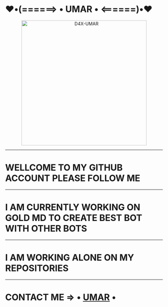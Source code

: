 #    ♥️•(======> • UMAR • <======)•♥️

<p align="center">
  <a href="https://wa.me/923158930864">
    <img alt="D4X-UMAR" height="400" src="https://telegra.ph/file/55d1084aaae113bbe72ed.jpg">
  </a>
</p>



***



#  WELLCOME TO MY GITHUB ACCOUNT PLEASE FOLLOW ME 


***


# I AM CURRENTLY WORKING ON GOLD MD TO CREATE BEST BOT WITH OTHER BOTS


***


# I AM WORKING ALONE ON MY REPOSITORIES 


***


# CONTACT ME => • [UMAR](https://wa.me/923158930864) •
